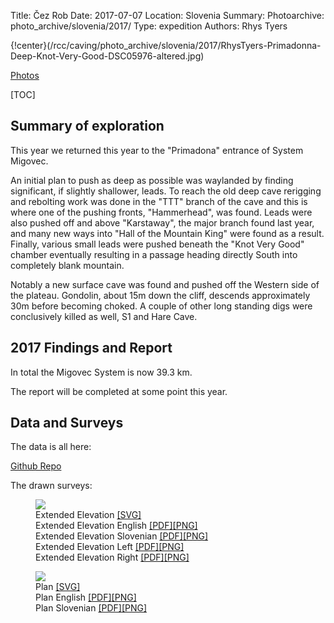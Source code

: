 Title: Čez Rob
Date: 2017-07-07
Location: Slovenia
Summary:
Photoarchive: photo_archive/slovenia/2017/
Type: expedition
Authors: Rhys Tyers

{!center}(/rcc/caving/photo_archive/slovenia/2017/RhysTyers-Primadonna-Deep-Knot-Very-Good-DSC05976-altered.jpg)
<div class="photo-button-wrapper"><a class="photo-button" href="/rcc/caving/photo_archive/slovenia/2017/">Photos</a></div>

[TOC]

## Summary of exploration
This year we returned this year to the "Primadona" entrance of System Migovec. 

An initial plan to push as deep as possible was waylanded by finding significant, if slightly shallower, leads. To reach the old deep cave rerigging and rebolting work was done in the "TTT" branch of the cave and this is where one of the pushing fronts, "Hammerhead", was found. Leads were also pushed off and above "Karstaway", the major branch found last year, and many new ways into "Hall of the Mountain King" were found as a result. Finally, various small leads were pushed beneath the "Knot Very Good" chamber eventually resulting in a passage heading directly South into completely blank mountain.

Notably a new surface cave was found and pushed off the Western side of the plateau. Gondolin, about 15m down the cliff, descends approximately 30m before becoming choked. A couple of other long standing digs were conclusively killed as well, S1 and Hare Cave.

## 2017 Findings and Report
In total the Migovec System is now 39.3 km. 

The report will be completed at some point this year.

## Data and Surveys
The data is all here:

[Github Repo](https://github.com/jarvist/migovecsurveydata)

The drawn surveys:


<figure class="article-img-center">
<a href="/caving/FILES/expeditions/slovenia/slov2017/2017-SistemMigovec-ExtendedElevation-ENG.pdf">
<img src="/caving/FILES/expeditions/slovenia/slov2017/2017-SistemMigovec-ExtendedElevation-ENG.png"></a>
<figcaption>
Extended Elevation <a href="/caving/FILES/expeditions/slovenia/slov2017/2017-SistemMigovec-ExtendedElevation-ENG.svg">[SVG]</a><br>
Extended Elevation English <a href="/caving/FILES/expeditions/slovenia/slov2017/2017-SistemMigovec-ExtendedElevation-ENG.pdf">[PDF]</a><a href="/caving/FILES/expeditions/slovenia/slov2017/2017-SistemMigovec-ExtendedElevation-ENG.png">[PNG]</a><br>
Extended Elevation Slovenian <a href="/caving/FILES/expeditions/slovenia/slov2017/2017-SistemMigovec-ExtendedElevation-SLO.pdf">[PDF]</a><a href="/caving/FILES/expeditions/slovenia/slov2017/2017-SistemMigovec-ExtendedElevation-SLO.png">[PNG]</a><br>
Extended Elevation Left  <a href="/caving/FILES/expeditions/slovenia/slov2017/2017-SistemMigovec-ExtendedElevation-left.pdf">[PDF]</a><a href="/caving/FILES/expeditions/slovenia/slov2017/2017-SistemMigovec-ExtendedElevation-left.png">[PNG]</a><br>
Extended Elevation Right  <a href="/caving/FILES/expeditions/slovenia/slov2017/2017-SistemMigovec-ExtendedElevation-right.pdf">[PDF]</a><a href="/caving/FILES/expeditions/slovenia/slov2017/2017-SistemMigovec-ExtendedElevation-right.png">[PNG]</a>
</figcaption>
</figure>

<figure class="article-img-center">
<a href="/caving/FILES/expeditions/slovenia/slov2017/2017-SistemMigovec-Plan-ENG.pdf">
<img src="/caving/FILES/expeditions/slovenia/slov2017/2017-SistemMigovec-Plan-ENG.png"></a>
<figcaption>
Plan <a href="/caving/FILES/expeditions/slovenia/slov2017/2017-SistemMigovec-Plan.svg">[SVG]</a><br>
Plan English <a href="/caving/FILES/expeditions/slovenia/slov2017/2017-SistemMigovec-Plan-ENG.pdf">[PDF]</a><a href="/caving/FILES/expeditions/slovenia/slov2017/2017-SistemMigovec-Plan-ENG.png">[PNG]</a><br>
Plan Slovenian <a href="/caving/FILES/expeditions/slovenia/slov2017/2017-SistemMigovec-Plan-SLO.pdf">[PDF]</a><a href="/caving/FILES/expeditions/slovenia/slov2017/2017-SistemMigovec-Plan-SLO.png">[PNG]</a><br>
</figcaption>
</figure>

